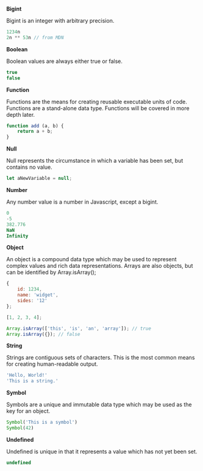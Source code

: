<!--bl
(filemeta
    (title "Value Types"))
/bl-->
**Bigint**

Bigint is an integer with arbitrary precision.

```javascript
1234n
2n ** 53n // from MDN
```

**Boolean**

Boolean values are always either true or false.

```javascript
true
false
```

**Function**

Functions are the means for creating reusable executable units of code. Functions are a stand-alone data type. Functions will be covered in more depth later.

```javascript
function add (a, b) {
    return a + b;
}
```

**Null**

Null represents the circumstance in which a variable has been set, but contains no value.

```javascript
let aNewVariable = null;
```

**Number**

Any number value is a number in Javascript, except a bigint.

```javascript
0
-5
382.776
NaN
Infinity
```

**Object**

An object is a compound data type which may be used to represent complex values and rich data representations.  Arrays are also objects, but can be identified by Array.isArray();

```javascript
{
    id: 1234,
    name: 'widget',
    sides: '12'
};

[1, 2, 3, 4];

Array.isArray(['this', 'is', 'an', 'array']); // true
Array.isArray({}); // false
```

**String**

Strings are contiguous sets of characters.  This is the most common means for creating human-readable output.

```javascript
'Hello, World!'
'This is a string.'
```

**Symbol**

Symbols are a unique and immutable data type which may be used as the key for an object.

```javascript
Symbol('This is a symbol')
Symbol(42)
```

**Undefined**

Undefined is unique in that it represents a value which has not yet been set.

```javascript
undefined
```

